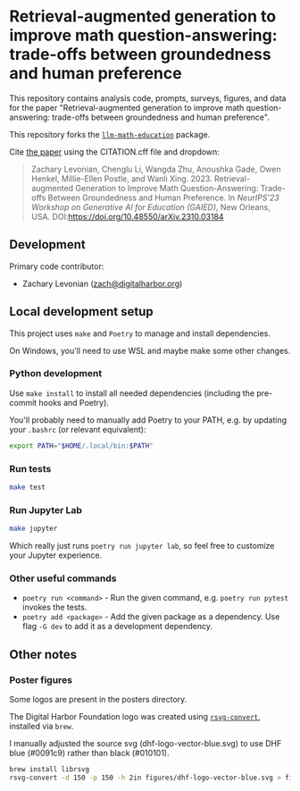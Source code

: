 # Retrieval-augmented generation to improve math question-answering: trade-offs between groundedness and human preference

This repository contains analysis code, prompts, surveys, figures, and data for the paper "Retrieval-augmented generation to improve math question-answering: trade-offs between groundedness and human preference".

This repository forks the [`llm-math-education`](https://github.com/DigitalHarborFoundation/llm-math-education) package.

Cite [the paper](https://arxiv.org/abs/2310.03184) using the CITATION.cff file and dropdown:

>Zachary Levonian, Chenglu Li, Wangda Zhu, Anoushka Gade, Owen Henkel, Millie-Ellen Postle, and Wanli Xing. 2023. Retrieval-augmented Generation to Improve Math Question-Answering: Trade-offs Between Groundedness and Human Preference. In _NeurIPS’23 Workshop on Generative AI for Education (GAIED)_, New Orleans, USA. DOI:https://doi.org/10.48550/arXiv.2310.03184

## Development

Primary code contributor:

 - Zachary Levonian (<zach@digitalharbor.org>)

## Local development setup

This project uses `make` and `Poetry` to manage and install dependencies.

On Windows, you'll need to use WSL and maybe make some other changes.

### Python development

Use `make install` to install all needed dependencies (including the pre-commit hooks and Poetry).

You'll probably need to manually add Poetry to your PATH, e.g. by updating your `.bashrc` (or relevant equivalent):

```bash
export PATH="$HOME/.local/bin:$PATH"
```

### Run tests

```bash
make test
```

### Run Jupyter Lab

```bash
make jupyter
```

Which really just runs `poetry run jupyter lab`, so feel free to customize your Jupyter experience.

### Other useful commands

 - `poetry run <command>` - Run the given command, e.g. `poetry run pytest` invokes the tests.
 - `poetry add <package>` - Add the given package as a dependency. Use flag `-G dev` to add it as a development dependency.

 ## Other notes

 ### Poster figures

Some logos are present in the posters directory.

The Digital Harbor Foundation logo was created using [`rsvg-convert`](https://man.archlinux.org/man/rsvg-convert.1.en), installed via `brew`.

I manually adjusted the source svg (dhf-logo-vector-blue.svg) to use DHF blue (#0091c9) rather than black (#010101).

```bash
brew install librsvg
rsvg-convert -d 150 -p 150 -h 2in figures/dhf-logo-vector-blue.svg > figures/dhf-poster-logo.png
```
